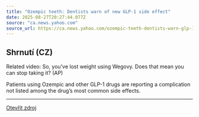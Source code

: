 ```yaml
---
title: "Ozempic teeth: Dentists warn of new GLP-1 side effect"
date: 2025-08-27T20:27:44.077Z
source: "ca.news.yahoo.com"
source_url: https://ca.news.yahoo.com/ozempic-teeth-dentists-warn-glp-184445013.html
---
```


## Shrnutí (CZ)
Related video: So, you’ve lost weight using Wegovy. Does that mean you can stop taking it? (AP)

Patients using Ozempic and other GLP-1 drugs are reporting a complication not listed among the drug’s most common side effects.

---

[Otevřít zdroj](https://ca.news.yahoo.com/ozempic-teeth-dentists-warn-glp-184445013.html)
